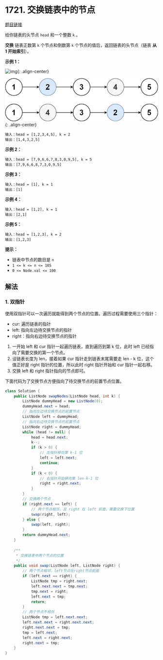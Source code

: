 # 1721. 交换链表中的节点

[题目链接](https://leetcode.cn/problems/swapping-nodes-in-a-linked-list/)

给你链表的头节点 `head` 和一个整数 `k` 。

**交换** 链表正数第 `k` 个节点和倒数第 `k` 个节点的值后，返回链表的头节点（链表 **从 1 开始索引**）。

**示例 1：**

![img](https://github.com/Traserve/traserve.github.io/blob/main/_posts/algorithm/images/1721-1.jpg){: .align-center}

![img](images/1721-1.jpg){: .align-center}

```
输入：head = [1,2,3,4,5], k = 2
输出：[1,4,3,2,5]
```

**示例 2：**

```
输入：head = [7,9,6,6,7,8,3,0,9,5], k = 5
输出：[7,9,6,6,8,7,3,0,9,5]
```

**示例 3：**

```
输入：head = [1], k = 1
输出：[1]
```

**示例 4：**

```
输入：head = [1,2], k = 1
输出：[2,1]
```

**示例 5：**

```
输入：head = [1,2,3], k = 2
输出：[1,2,3]
```

**提示：**

- 链表中节点的数目是 `n`
- `1 <= k <= n <= 105`
- `0 <= Node.val <= 100`

## 解法

### 1. 双指针

使用双指针可以一次遍历就能得到两个节点的位置。遍历过程需要使用三个指针：
- cur: 遍历链表的指针
- left: 指向左边待交换节点的指针
- right：指向右边待交换节点的指针

1. 一开始 left 和 cur 指针一起遍历链表，直到遍历到第 k 位，此时 left 已经指向了需要交换的第一个节点。
2. 设链表长度为 len，接着如果 cur 指针走到链表末尾需要走 len - k 位，这个值正好是 right 指针的位置，所以此时 right 指针开始和 cur 指针一起右移。
3. 交换 left 和 right 指针指向的节点即可。

下面代码为了交换节点方便指向了待交换节点的前置节点位置。

```java
class Solution {
    public ListNode swapNodes(ListNode head, int k) {
        ListNode dummyHead = new ListNode(0);
        dummyHead.next = head;
        // 指向左边待交换节点的前置节点
        ListNode left = dummyHead;
        // 指向右边待交换节点的前置节点
        ListNode right = dummyHead;
        while (head != null) {
            head = head.next;
            k--;
            if (k > 0) {
                // 左指针移向第 k-1 位
                left = left.next;
                continue;
            }
            if (k < 0) {
                // 右指针开始移向第 len-k-1 位
                right = right.next;
            }
        }
        // 交换两个节点
        if (right.next == left) {
            // 两个节点相邻，且 right 在 left 前面，需要交换下位置
            swap(right, left);
        } else {
            swap(left, right);
        }
        return dummyHead.next;
    }

    /**
     * 交换链表中两个节点的位置
     */
    public void swap(ListNode left, ListNode right) {
        // 两个节点相邻，left节点在right节点前面
        if (left.next == right) {
            ListNode tmp = right.next;
            left.next.next = tmp.next;
            tmp.next = right;
            left.next = tmp;
            return;
        }
        // 两个节点不相邻
        ListNode tmp = left.next.next;
        left.next.next = right.next.next;
        right.next.next = tmp;
        tmp = left.next;
        left.next = right.next;
        right.next = tmp;
    }
}
```

